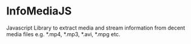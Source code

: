 InfoMediaJS
===========

Javascript Library to extract media and stream information from decent media files e.g. *.mp4, *.mp3, *.avi, *.mpg etc.